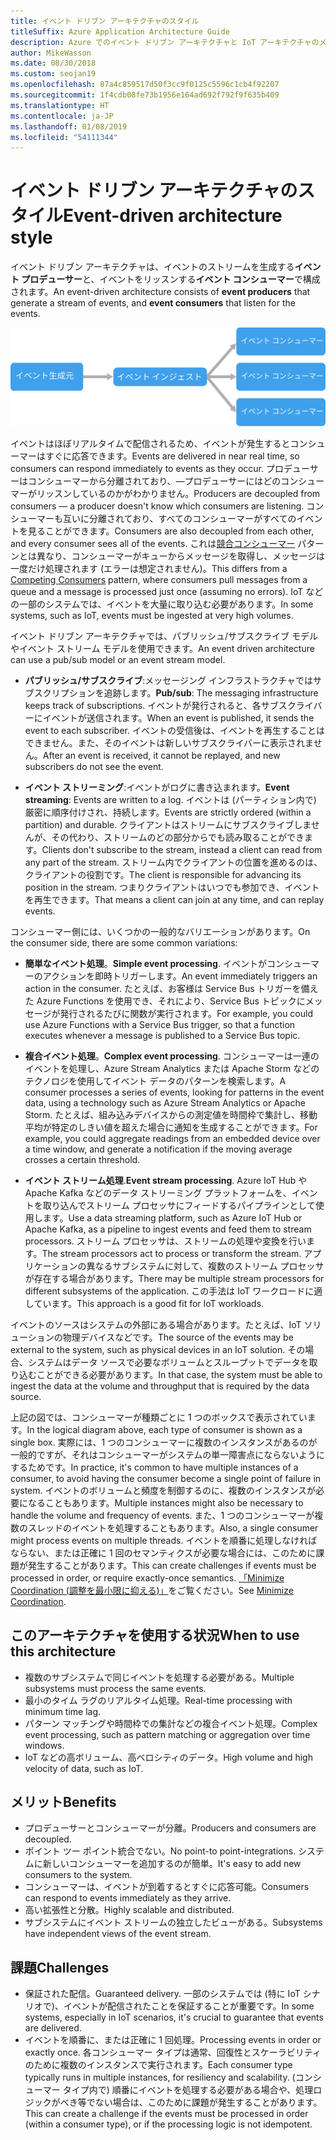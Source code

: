 ```yaml
---
title: イベント ドリブン アーキテクチャのスタイル
titleSuffix: Azure Application Architecture Guide
description: Azure でのイベント ドリブン アーキテクチャと IoT アーキテクチャのメリット、課題、ベスト プラクティスを説明します。
author: MikeWasson
ms.date: 08/30/2018
ms.custom: seojan19
ms.openlocfilehash: 87a4c859517d50f3cc9f0125c5596c1cb4f92207
ms.sourcegitcommit: 1f4cdb08fe73b1956e164ad692f792f9f635b409
ms.translationtype: HT
ms.contentlocale: ja-JP
ms.lasthandoff: 01/08/2019
ms.locfileid: "54111344"
---
```

# <a name="event-driven-architecture-style"></a><span data-ttu-id="249f6-103">イベント ドリブン アーキテクチャのスタイル</span><span class="sxs-lookup"><span data-stu-id="249f6-103">Event-driven architecture style</span></span>

<span data-ttu-id="249f6-104">イベント ドリブン アーキテクチャは、イベントのストリームを生成する**イベント プロデューサー**と、イベントをリッスンする**イベント コンシューマー**で構成されます。</span><span class="sxs-lookup"><span data-stu-id="249f6-104">An event-driven architecture consists of **event producers** that generate a stream of events, and **event consumers** that listen for the events.</span></span>

![イベント ドリブン アーキテクチャのスタイルの図](./images/event-driven.svg)

<span data-ttu-id="249f6-106">イベントはほぼリアルタイムで配信されるため、イベントが発生するとコンシューマーはすぐに応答できます。</span><span class="sxs-lookup"><span data-stu-id="249f6-106">Events are delivered in near real time, so consumers can respond immediately to events as they occur.</span></span> <span data-ttu-id="249f6-107">プロデューサーはコンシューマーから分離されており、&mdash;プロデューサーにはどのコンシューマーがリッスンしているのかがわかりません。</span><span class="sxs-lookup"><span data-stu-id="249f6-107">Producers are decoupled from consumers &mdash; a producer doesn't know which consumers are listening.</span></span> <span data-ttu-id="249f6-108">コンシューマーも互いに分離されており、すべてのコンシューマーがすべてのイベントを見ることができます。</span><span class="sxs-lookup"><span data-stu-id="249f6-108">Consumers are also decoupled from each other, and every consumer sees all of the events.</span></span> <span data-ttu-id="249f6-109">これは[競合コンシューマー][competing-consumers] パターンとは異なり、コンシューマーがキューからメッセージを取得し、メッセージは一度だけ処理されます (エラーは想定されません)。</span><span class="sxs-lookup"><span data-stu-id="249f6-109">This differs from a [Competing Consumers][competing-consumers] pattern, where consumers pull messages from a queue and a message is processed just once (assuming no errors).</span></span> <span data-ttu-id="249f6-110">IoT などの一部のシステムでは、イベントを大量に取り込む必要があります。</span><span class="sxs-lookup"><span data-stu-id="249f6-110">In some systems, such as IoT, events must be ingested at very high volumes.</span></span>

<span data-ttu-id="249f6-111">イベント ドリブン アーキテクチャでは、パブリッシュ/サブスクライブ モデルやイベント ストリーム モデルを使用できます。</span><span class="sxs-lookup"><span data-stu-id="249f6-111">An event driven architecture can use a pub/sub model or an event stream model.</span></span>

- <span data-ttu-id="249f6-112">**パブリッシュ/サブスクライブ**:メッセージング インフラストラクチャではサブスクリプションを追跡します。</span><span class="sxs-lookup"><span data-stu-id="249f6-112">**Pub/sub**: The messaging infrastructure keeps track of subscriptions.</span></span> <span data-ttu-id="249f6-113">イベントが発行されると、各サブスクライバーにイベントが送信されます。</span><span class="sxs-lookup"><span data-stu-id="249f6-113">When an event is published, it sends the event to each subscriber.</span></span> <span data-ttu-id="249f6-114">イベントの受信後は、イベントを再生することはできません。また、そのイベントは新しいサブスクライバーに表示されません。</span><span class="sxs-lookup"><span data-stu-id="249f6-114">After an event is received, it cannot be replayed, and new subscribers do not see the event.</span></span>

- <span data-ttu-id="249f6-115">**イベント ストリーミング**:イベントがログに書き込まれます。</span><span class="sxs-lookup"><span data-stu-id="249f6-115">**Event streaming**: Events are written to a log.</span></span> <span data-ttu-id="249f6-116">イベントは (パーティション内で) 厳密に順序付けされ、持続します。</span><span class="sxs-lookup"><span data-stu-id="249f6-116">Events are strictly ordered (within a partition) and durable.</span></span> <span data-ttu-id="249f6-117">クライアントはストリームにサブスクライブしませんが、その代わり、ストリームのどの部分からでも読み取ることができます。</span><span class="sxs-lookup"><span data-stu-id="249f6-117">Clients don't subscribe to the stream, instead a client can read from any part of the stream.</span></span> <span data-ttu-id="249f6-118">ストリーム内でクライアントの位置を進めるのは、クライアントの役割です。</span><span class="sxs-lookup"><span data-stu-id="249f6-118">The client is responsible for advancing its position in the stream.</span></span> <span data-ttu-id="249f6-119">つまりクライアントはいつでも参加でき、イベントを再生できます。</span><span class="sxs-lookup"><span data-stu-id="249f6-119">That means a client can join at any time, and can replay events.</span></span>

<span data-ttu-id="249f6-120">コンシューマー側には、いくつかの一般的なバリエーションがあります。</span><span class="sxs-lookup"><span data-stu-id="249f6-120">On the consumer side, there are some common variations:</span></span>

- <span data-ttu-id="249f6-121">**簡単なイベント処理**。</span><span class="sxs-lookup"><span data-stu-id="249f6-121">**Simple event processing**.</span></span> <span data-ttu-id="249f6-122">イベントがコンシューマーのアクションを即時トリガーします。</span><span class="sxs-lookup"><span data-stu-id="249f6-122">An event immediately triggers an action in the consumer.</span></span> <span data-ttu-id="249f6-123">たとえば、お客様は Service Bus トリガーを備えた Azure Functions を使用でき、それにより、Service Bus トピックにメッセージが発行されるたびに関数が実行されます。</span><span class="sxs-lookup"><span data-stu-id="249f6-123">For example, you could use Azure Functions with a Service Bus trigger, so that a function executes whenever a message is published to a Service Bus topic.</span></span>

- <span data-ttu-id="249f6-124">**複合イベント処理**。</span><span class="sxs-lookup"><span data-stu-id="249f6-124">**Complex event processing**.</span></span> <span data-ttu-id="249f6-125">コンシューマーは一連のイベントを処理し、Azure Stream Analytics または Apache Storm などのテクノロジを使用してイベント データのパターンを検索します。</span><span class="sxs-lookup"><span data-stu-id="249f6-125">A consumer processes a series of events, looking for patterns in the event data, using a technology such as Azure Stream Analytics or Apache Storm.</span></span> <span data-ttu-id="249f6-126">たとえば、組み込みデバイスからの測定値を時間枠で集計し、移動平均が特定のしきい値を超えた場合に通知を生成することができます。</span><span class="sxs-lookup"><span data-stu-id="249f6-126">For example, you could aggregate readings from an embedded device over a time window, and generate a notification if the moving average crosses a certain threshold.</span></span>

- <span data-ttu-id="249f6-127">**イベント ストリーム処理**.</span><span class="sxs-lookup"><span data-stu-id="249f6-127">**Event stream processing**.</span></span> <span data-ttu-id="249f6-128">Azure IoT Hub や Apache Kafka などのデータ ストリーミング プラットフォームを、イベントを取り込んでストリーム プロセッサにフィードするパイプラインとして使用します。</span><span class="sxs-lookup"><span data-stu-id="249f6-128">Use a data streaming platform, such as Azure IoT Hub or Apache Kafka, as a pipeline to ingest events and feed them to stream processors.</span></span> <span data-ttu-id="249f6-129">ストリーム プロセッサは、ストリームの処理や変換を行います。</span><span class="sxs-lookup"><span data-stu-id="249f6-129">The stream processors act to process or transform the stream.</span></span> <span data-ttu-id="249f6-130">アプリケーションの異なるサブシステムに対して、複数のストリーム プロセッサが存在する場合があります。</span><span class="sxs-lookup"><span data-stu-id="249f6-130">There may be multiple stream processors for different subsystems of the application.</span></span> <span data-ttu-id="249f6-131">この手法は IoT ワークロードに適しています。</span><span class="sxs-lookup"><span data-stu-id="249f6-131">This approach is a good fit for IoT workloads.</span></span>

<span data-ttu-id="249f6-132">イベントのソースはシステムの外部にある場合があります。たとえば、IoT ソリューションの物理デバイスなどです。</span><span class="sxs-lookup"><span data-stu-id="249f6-132">The source of the events may be external to the system, such as physical devices in an IoT solution.</span></span> <span data-ttu-id="249f6-133">その場合、システムはデータ ソースで必要なボリュームとスループットでデータを取り込むことができる必要があります。</span><span class="sxs-lookup"><span data-stu-id="249f6-133">In that case, the system must be able to ingest the data at the volume and throughput that is required by the data source.</span></span>

<span data-ttu-id="249f6-134">上記の図では、コンシューマーが種類ごとに 1 つのボックスで表示されています。</span><span class="sxs-lookup"><span data-stu-id="249f6-134">In the logical diagram above, each type of consumer is shown as a single box.</span></span> <span data-ttu-id="249f6-135">実際には、1 つのコンシューマーに複数のインスタンスがあるのが一般的ですが、それはコンシューマーがシステムの単一障害点にならないようにするためです。</span><span class="sxs-lookup"><span data-stu-id="249f6-135">In practice, it's common to have multiple instances of a consumer, to avoid having the consumer become a single point of failure in system.</span></span> <span data-ttu-id="249f6-136">イベントのボリュームと頻度を制御するのに、複数のインスタンスが必要になることもあります。</span><span class="sxs-lookup"><span data-stu-id="249f6-136">Multiple instances might also be necessary to handle the volume and frequency of events.</span></span> <span data-ttu-id="249f6-137">また、1 つのコンシューマーが複数のスレッドのイベントを処理することもあります。</span><span class="sxs-lookup"><span data-stu-id="249f6-137">Also, a single consumer might process events on multiple threads.</span></span> <span data-ttu-id="249f6-138">イベントを順番に処理しなければならない、または正確に 1 回のセマンティクスが必要な場合には、このために課題が発生することがあります。</span><span class="sxs-lookup"><span data-stu-id="249f6-138">This can create challenges if events must be processed in order, or require exactly-once semantics.</span></span> <span data-ttu-id="249f6-139">[「Minimize Coordination (調整を最小限に抑える)」][minimize-coordination]をご覧ください。</span><span class="sxs-lookup"><span data-stu-id="249f6-139">See [Minimize Coordination][minimize-coordination].</span></span>

## <a name="when-to-use-this-architecture"></a><span data-ttu-id="249f6-140">このアーキテクチャを使用する状況</span><span class="sxs-lookup"><span data-stu-id="249f6-140">When to use this architecture</span></span>

- <span data-ttu-id="249f6-141">複数のサブシステムで同じイベントを処理する必要がある。</span><span class="sxs-lookup"><span data-stu-id="249f6-141">Multiple subsystems must process the same events.</span></span>
- <span data-ttu-id="249f6-142">最小のタイム ラグのリアルタイム処理。</span><span class="sxs-lookup"><span data-stu-id="249f6-142">Real-time processing with minimum time lag.</span></span>
- <span data-ttu-id="249f6-143">パターン マッチングや時間枠での集計などの複合イベント処理。</span><span class="sxs-lookup"><span data-stu-id="249f6-143">Complex event processing, such as pattern matching or aggregation over time windows.</span></span>
- <span data-ttu-id="249f6-144">IoT などの高ボリューム、高ベロシティのデータ。</span><span class="sxs-lookup"><span data-stu-id="249f6-144">High volume and high velocity of data, such as IoT.</span></span>

## <a name="benefits"></a><span data-ttu-id="249f6-145">メリット</span><span class="sxs-lookup"><span data-stu-id="249f6-145">Benefits</span></span>

- <span data-ttu-id="249f6-146">プロデューサーとコンシューマーが分離。</span><span class="sxs-lookup"><span data-stu-id="249f6-146">Producers and consumers are decoupled.</span></span>
- <span data-ttu-id="249f6-147">ポイント ツー ポイント統合でない。</span><span class="sxs-lookup"><span data-stu-id="249f6-147">No point-to point-integrations.</span></span> <span data-ttu-id="249f6-148">システムに新しいコンシューマーを追加するのが簡単。</span><span class="sxs-lookup"><span data-stu-id="249f6-148">It's easy to add new consumers to the system.</span></span>
- <span data-ttu-id="249f6-149">コンシューマーは、イベントが到着するとすぐに応答可能。</span><span class="sxs-lookup"><span data-stu-id="249f6-149">Consumers can respond to events immediately as they arrive.</span></span>
- <span data-ttu-id="249f6-150">高い拡張性と分散。</span><span class="sxs-lookup"><span data-stu-id="249f6-150">Highly scalable and distributed.</span></span>
- <span data-ttu-id="249f6-151">サブシステムにイベント ストリームの独立したビューがある。</span><span class="sxs-lookup"><span data-stu-id="249f6-151">Subsystems have independent views of the event stream.</span></span>

## <a name="challenges"></a><span data-ttu-id="249f6-152">課題</span><span class="sxs-lookup"><span data-stu-id="249f6-152">Challenges</span></span>

- <span data-ttu-id="249f6-153">保証された配信。</span><span class="sxs-lookup"><span data-stu-id="249f6-153">Guaranteed delivery.</span></span> <span data-ttu-id="249f6-154">一部のシステムでは (特に IoT シナリオで)、イベントが配信されたことを保証することが重要です。</span><span class="sxs-lookup"><span data-stu-id="249f6-154">In some systems, especially in IoT scenarios, it's crucial to guarantee that events are delivered.</span></span>
- <span data-ttu-id="249f6-155">イベントを順番に、または正確に 1 回処理。</span><span class="sxs-lookup"><span data-stu-id="249f6-155">Processing events in order or exactly once.</span></span> <span data-ttu-id="249f6-156">各コンシューマー タイプは通常、回復性とスケーラビリティのために複数のインスタンスで実行されます。</span><span class="sxs-lookup"><span data-stu-id="249f6-156">Each consumer type typically runs in multiple instances, for resiliency and scalability.</span></span> <span data-ttu-id="249f6-157">(コンシューマー タイプ内で) 順番にイベントを処理する必要がある場合や、処理ロジックがべき等でない場合は、このために課題が発生することがあります。</span><span class="sxs-lookup"><span data-stu-id="249f6-157">This can create a challenge if the events must be processed in order (within a consumer type), or if the processing logic is not idempotent.</span></span>

 <!-- links -->

[competing-consumers]: ../../patterns/competing-consumers.md
[minimize-coordination]: ../design-principles/minimize-coordination.md
